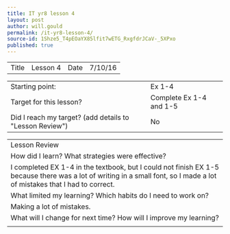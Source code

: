 ```yaml
---
title: IT yr8 lesson 4
layout: post
author: will.gould
permalink: /it-yr8-lesson-4/
source-id: 1Shze5_T4pEOaYX85lfit7wETG_RxgfdrJCaV-_5XPxo
published: true
---
```

<table>
  <tr>
    <td>Title</td>
    <td>Lesson 4</td>
    <td>Date</td>
    <td>7/10/16</td>
  </tr>
</table>


<table>
  <tr>
    <td>Starting point:</td>
    <td>Ex 1-4</td>
  </tr>
  <tr>
    <td>Target for this lesson?</td>
    <td>Complete Ex 1-4 and 1-5</td>
  </tr>
  <tr>
    <td>Did I reach my target? 
(add details to "Lesson Review")</td>
    <td>No</td>
  </tr>
</table>


<table>
  <tr>
    <td>Lesson Review</td>
  </tr>
  <tr>
    <td>How did I learn? What strategies were effective? </td>
  </tr>
  <tr>
    <td>
   I completed EX 1-4 in the textbook, but I could not finish EX 1-5 because there was a lot of writing in a small font, so I made a lot of mistakes that I had to correct.</td>
  </tr>
  <tr>
    <td>What limited my learning? Which habits do I need to work on? </td>
  </tr>
  <tr>
    <td>Making a lot of mistakes.</td>
  </tr>
  <tr>
    <td>What will I change for next time? How will I improve my learning?</td>
  </tr>
  <tr>
    <td></td>
  </tr>
</table>


